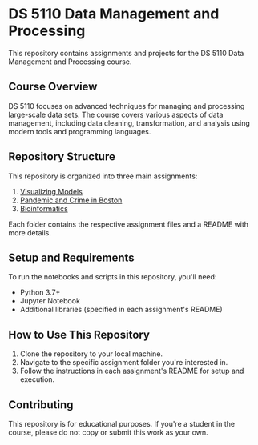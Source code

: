 # DS 5110 Data Management and Processing

This repository contains assignments and projects for the DS 5110 Data Management and Processing course.

## Course Overview

DS 5110 focuses on advanced techniques for managing and processing large-scale data sets. The course covers various aspects of data management, including data cleaning, transformation, and analysis using modern tools and programming languages.

## Repository Structure

This repository is organized into three main assignments:

1. [Visualizing Models](./Visualizing%20Models/)
2. [Pandemic and Crime in Boston](./Pandemic%20and%20Crime%20in%20Boston/)
3. [Bioinformatics](./Bioinformatics/)

Each folder contains the respective assignment files and a README with more details.

## Setup and Requirements

To run the notebooks and scripts in this repository, you'll need:

- Python 3.7+
- Jupyter Notebook
- Additional libraries (specified in each assignment's README)

## How to Use This Repository

1. Clone the repository to your local machine.
2. Navigate to the specific assignment folder you're interested in.
3. Follow the instructions in each assignment's README for setup and execution.

## Contributing

This repository is for educational purposes. If you're a student in the course, please do not copy or submit this work as your own.
